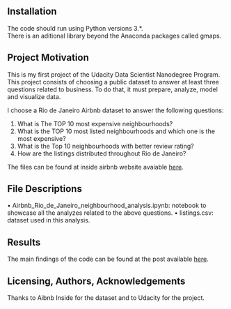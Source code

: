 ## Installation

The code should run using Python versions 3.*.  
There is an aditional library beyond the Anaconda packages called gmaps.

## Project Motivation

This is my first project of the Udacity Data Scientist Nanodegree Program.  
This project consists of choosing a public dataset to answer at least three questions related to business. To do that, it must prepare, analyze, model and visualize data.

I choose a Rio de Janeiro Airbnb dataset to answer the following questions:
1.	What is The TOP 10 most expensive neighbourhoods?
2.	What is the TOP 10 most listed neighbourhoods and which one is the most expensive?
3.	What is the Top 10 neighbourhoods with better review rating?
4.	How are the listings distributed throughout Rio de Janeiro?

The files can be found at inside airbnb website avaiable [here](http://insideairbnb.com/get-the-data.html). 

## File Descriptions

•	Airbnb_Rio_de_Janeiro_neighbourhood_analysis.ipynb: notebook to showcase all the analyzes related to the above questions.
•	listings.csv: dataset used in this analysis.

## Results
The main findings of the code can be found at the post available [here](https://matheusbusch.medium.com/rio-de-janeiros-neighbourhoods-analysis-83e903065701).

## Licensing, Authors, Acknowledgements
Thanks to Aibnb Inside for the dataset and to Udacity for the project.
